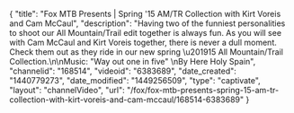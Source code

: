 {
    "title": "Fox MTB Presents | Spring '15 AM\/TR Collection with Kirt Voreis and Cam McCaul",
    "description": "Having two of the funniest personalities to shoot our All Mountain\/Trail edit together is always fun. As you will see with Cam McCaul and Kirt Voreis together, there is never a dull moment. Check them out as they ride in our new spring \u201915 All Mountain\/Trail Collection.\n\nMusic: \"Way out one in five\" \nBy Here Holy Spain",
    "channelid": "168514",
    "videoid": "6383689",
    "date_created": "1440779273",
    "date_modified": "1449256509",
    "type": "captivate",
    "layout": "channelVideo",
    "url": "\/fox\/fox-mtb-presents-spring-15-am-tr-collection-with-kirt-voreis-and-cam-mccaul\/168514-6383689"
}